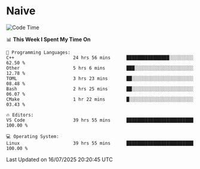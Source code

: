 # Naive
<!-- ## 日拱一卒，功不唐捐 -->
<!-- [![GitHub Streak](https://streak-stats.demolab.com/?user=XiaoXKKK)](https://git.io/streak-stats) -->
<!--START_SECTION:waka-->
![Code Time](http://img.shields.io/badge/Code%20Time-453%20hrs%2023%20mins-blue)

📊 **This Week I Spent My Time On** 

```text
💬 Programming Languages: 
C++                      24 hrs 56 mins      ████████████████░░░░░░░░░   62.50 % 
Other                    5 hrs 6 mins        ███░░░░░░░░░░░░░░░░░░░░░░   12.78 % 
TOML                     3 hrs 23 mins       ██░░░░░░░░░░░░░░░░░░░░░░░   08.48 % 
Bash                     2 hrs 25 mins       ██░░░░░░░░░░░░░░░░░░░░░░░   06.07 % 
CMake                    1 hr 22 mins        █░░░░░░░░░░░░░░░░░░░░░░░░   03.43 % 

🔥 Editors: 
VS Code                  39 hrs 55 mins      █████████████████████████   100.00 % 

💻 Operating System: 
Linux                    39 hrs 55 mins      █████████████████████████   100.00 % 
```


 Last Updated on 16/07/2025 20:20:45 UTC
<!--END_SECTION:waka-->

